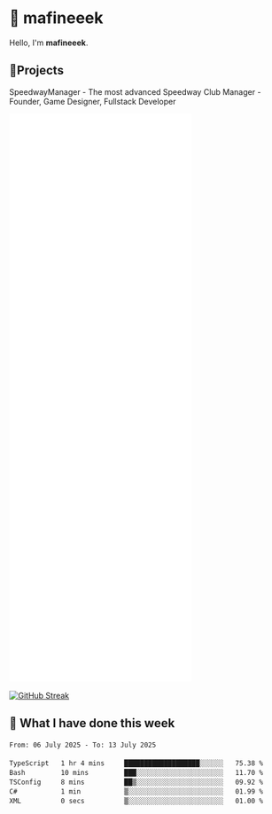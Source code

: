 # 👋 mafineeek
Hello, I'm **mafineeek**.

## 📝Projects

SpeedwayManager - The most advanced Speedway Club Manager - Founder, Game Designer, Fullstack Developer


![](./github-metrics.svg)

[![GitHub Streak](https://streak-stats.demolab.com/?user=mafineeek)](https://git.io/streak-stats)

## 📰 What I have done this week
<!--START_SECTION:waka-->

```txt
From: 06 July 2025 - To: 13 July 2025

TypeScript   1 hr 4 mins     ███████████████████░░░░░░   75.38 %
Bash         10 mins         ███░░░░░░░░░░░░░░░░░░░░░░   11.70 %
TSConfig     8 mins          ██▒░░░░░░░░░░░░░░░░░░░░░░   09.92 %
C#           1 min           ▒░░░░░░░░░░░░░░░░░░░░░░░░   01.99 %
XML          0 secs          ▒░░░░░░░░░░░░░░░░░░░░░░░░   01.00 %
```

<!--END_SECTION:waka-->
